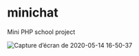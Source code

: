 # minichat
Mini PHP school project 

![Capture d’écran de 2020-05-14 16-50-37](https://user-images.githubusercontent.com/56999388/81949754-7a59df80-9603-11ea-9fda-04ffa1ed392f.png)
